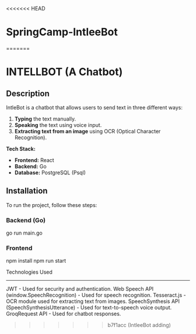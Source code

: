 <<<<<<< HEAD
# SpringCamp-IntleeBot
=======
# INTELLBOT (A Chatbot)

## Description
IntleBot is a chatbot that allows users to send text in three different ways:

1. **Typing** the text manually.  
2. **Speaking** the text using voice input.  
3. **Extracting text from an image** using OCR (Optical Character Recognition).  

**Tech Stack:**  
- **Frontend:** React  
- **Backend:** Go  
- **Database:** PostgreSQL (Psql)  


## Installation
To run the project, follow these steps:

### Backend (Go)
go run main.go
### Frontend
npm install
npm run start


Technologies Used
__________________
JWT - Used for security and authentication.
Web Speech API (window.SpeechRecognition) - Used for speech recognition.
Tesseract.js - OCR module used for extracting text from images.
SpeechSynthesis API (SpeechSynthesisUtterance) - Used for text-to-speech voice output.
GroqRequest API - Used for chatbot responses.



>>>>>>> b7f1acc (IntleeBot adding)
